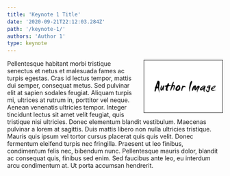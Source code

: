 ```yaml
---
title: 'Keynote 1 Title'
date: '2020-09-21T22:12:03.284Z'
path: '/keynote-1/'
authors: 'Author 1'
type: keynote
---
```


<img align="right" width="185" style="margin-left:16px;" src="https://raw.githubusercontent.com/edoc2021/edoc2021.github.io/dev/content/images/author.png">

Pellentesque habitant morbi tristique senectus et netus et malesuada fames ac turpis egestas. Cras id lectus tempor, mattis dui semper, consequat metus. Sed pulvinar elit at sapien sodales feugiat. Aliquam turpis mi, ultrices at rutrum in, porttitor vel neque. Aenean venenatis ultricies tempor. Integer tincidunt lectus sit amet velit feugiat, quis tristique nisi ultricies. Donec elementum blandit vestibulum. Maecenas pulvinar a lorem at sagittis. Duis mattis libero non nulla ultricies tristique. Mauris quis ipsum vel tortor cursus placerat quis quis velit. Donec fermentum eleifend turpis nec fringilla. Praesent ut leo finibus, condimentum felis nec, bibendum nunc. Pellentesque mauris dolor, blandit ac consequat quis, finibus sed enim. Sed faucibus ante leo, eu interdum arcu condimentum at. Ut porta accumsan hendrerit.


